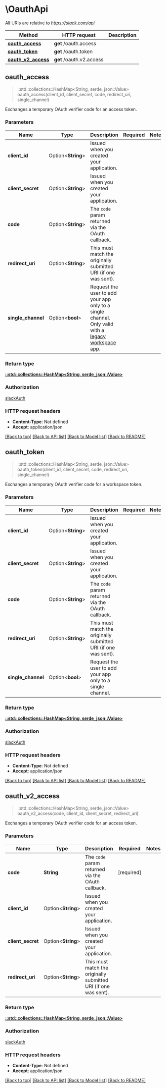 # \OauthApi

All URIs are relative to *https://slack.com/api*

Method | HTTP request | Description
------------- | ------------- | -------------
[**oauth_access**](OauthApi.md#oauth_access) | **get** /oauth.access | 
[**oauth_token**](OauthApi.md#oauth_token) | **get** /oauth.token | 
[**oauth_v2_access**](OauthApi.md#oauth_v2_access) | **get** /oauth.v2.access | 



## oauth_access

> ::std::collections::HashMap<String, serde_json::Value> oauth_access(client_id, client_secret, code, redirect_uri, single_channel)


Exchanges a temporary OAuth verifier code for an access token.

### Parameters


Name | Type | Description  | Required | Notes
------------- | ------------- | ------------- | ------------- | -------------
**client_id** | Option<**String**> | Issued when you created your application. |  |
**client_secret** | Option<**String**> | Issued when you created your application. |  |
**code** | Option<**String**> | The `code` param returned via the OAuth callback. |  |
**redirect_uri** | Option<**String**> | This must match the originally submitted URI (if one was sent). |  |
**single_channel** | Option<**bool**> | Request the user to add your app only to a single channel. Only valid with a [legacy workspace app](https://api.slack.com/legacy-workspace-apps). |  |

### Return type

[**::std::collections::HashMap<String, serde_json::Value>**](serde_json::Value.md)

### Authorization

[slackAuth](../README.md#slackAuth)

### HTTP request headers

- **Content-Type**: Not defined
- **Accept**: application/json

[[Back to top]](#) [[Back to API list]](../README.md#documentation-for-api-endpoints) [[Back to Model list]](../README.md#documentation-for-models) [[Back to README]](../README.md)


## oauth_token

> ::std::collections::HashMap<String, serde_json::Value> oauth_token(client_id, client_secret, code, redirect_uri, single_channel)


Exchanges a temporary OAuth verifier code for a workspace token.

### Parameters


Name | Type | Description  | Required | Notes
------------- | ------------- | ------------- | ------------- | -------------
**client_id** | Option<**String**> | Issued when you created your application. |  |
**client_secret** | Option<**String**> | Issued when you created your application. |  |
**code** | Option<**String**> | The `code` param returned via the OAuth callback. |  |
**redirect_uri** | Option<**String**> | This must match the originally submitted URI (if one was sent). |  |
**single_channel** | Option<**bool**> | Request the user to add your app only to a single channel. |  |

### Return type

[**::std::collections::HashMap<String, serde_json::Value>**](serde_json::Value.md)

### Authorization

[slackAuth](../README.md#slackAuth)

### HTTP request headers

- **Content-Type**: Not defined
- **Accept**: application/json

[[Back to top]](#) [[Back to API list]](../README.md#documentation-for-api-endpoints) [[Back to Model list]](../README.md#documentation-for-models) [[Back to README]](../README.md)


## oauth_v2_access

> ::std::collections::HashMap<String, serde_json::Value> oauth_v2_access(code, client_id, client_secret, redirect_uri)


Exchanges a temporary OAuth verifier code for an access token.

### Parameters


Name | Type | Description  | Required | Notes
------------- | ------------- | ------------- | ------------- | -------------
**code** | **String** | The `code` param returned via the OAuth callback. | [required] |
**client_id** | Option<**String**> | Issued when you created your application. |  |
**client_secret** | Option<**String**> | Issued when you created your application. |  |
**redirect_uri** | Option<**String**> | This must match the originally submitted URI (if one was sent). |  |

### Return type

[**::std::collections::HashMap<String, serde_json::Value>**](serde_json::Value.md)

### Authorization

[slackAuth](../README.md#slackAuth)

### HTTP request headers

- **Content-Type**: Not defined
- **Accept**: application/json

[[Back to top]](#) [[Back to API list]](../README.md#documentation-for-api-endpoints) [[Back to Model list]](../README.md#documentation-for-models) [[Back to README]](../README.md)

